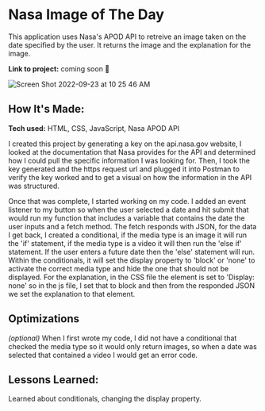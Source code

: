 # Nasa Image of The Day

This application uses Nasa's APOD API to retreive an image taken on the date specified by the user. It returns the image and the explanation for the image.

**Link to project:** coming soon 🚀

![Screen Shot 2022-09-23 at 10 25 46 AM](https://user-images.githubusercontent.com/98131320/192023782-c263c88a-7161-4b53-be44-788f8af3d885.png)

## How It's Made:

**Tech used:** HTML, CSS, JavaScript, Nasa APOD API

I created this project by generating a key on the api.nasa.gov website, I looked at the documentation that Nasa provides for the API and determined how I could pull the specific information I was looking for. Then, I took the key generated and the https request url and plugged it into Postman to verify the key worked and to get a visual on how the information in the API was structured.

Once that was complete, I started working on my code. I added an event listener to my button so when the user selected a date and hit submit that would run my function that includes a variable that contains the date the user inputs and a fetch method. The fetch responds with JSON, for the data I get back, I created a conditional, if the media type is an image it will run the 'if' statement, if the media type is a video it will then run the 'else if' statement. If the user enters a future date then the 'else' statement will run. Within the conditionals, it will set the display property to 'block' or 'none' to activate the correct media type and hide the one that should not be displayed. For the explanation, in the CSS file the element is set to 'Display: none' so in the js file, I set that to block and then from the responded JSON we set the explanation to that element.

## Optimizations
*(optional)*
When I first wrote my code, I did not have a conditional that checked the media type so it would only return images, so when a date was selected that contained a video I would get an error code. 

## Lessons Learned:

Learned about conditionals, changing the display property.

